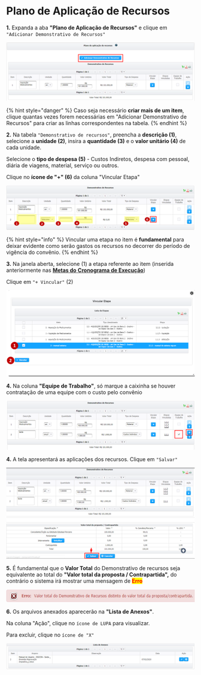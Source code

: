 # Plano de Aplicação de Recursos

**1.** Expanda a aba **"Plano de Aplicação de Recursos"** e clique em `"Adicionar Demonstrativo de Recursos"`

![](<../../../.gitbook/assets/image (142).png>)

{% hint style="danger" %}
Caso seja necessário **criar mais de um item**, clique quantas vezes forem necessárias em "Adicionar Demonstrativo de Recursos" para criar as linhas correspondentes na tabela.
{% endhint %}

**2.** Na tabela `"Demonstrativo de recursos"`, preencha a **descrição (1)**, selecione a **unidade (2)**, insira a **quantidade (3)** e o **valor unitário (4)** de cada unidade.

Selecione o **tipo de despesa (5)** - Custos Indiretos, despesa com pessoal, diária de viagens, material, serviço ou outros.

Clique no **ícone de "+" (6)** da coluna "Vincular Etapa"

![](<../../../.gitbook/assets/image (37).png>)

{% hint style="info" %}
Vincular uma etapa no item é **fundamental** para deixar evidente como serão gastos os recursos no decorrer do período de vigência do convênio.
{% endhint %}

**3.** Na janela aberta, selecione (1) a etapa referente ao item (inserida anteriormente nas [**Metas do** **Cronograma de Execução**](broken-reference))

Clique em `"+ Vincular"` (2)&#x20;

![](<../../../.gitbook/assets/image (112).png>)

**4.** Na coluna **"Equipe de Trabalho"**, só marque a caixinha se houver contratação de uma equipe com o custo pelo convênio

![](<../../../.gitbook/assets/image (44).png>)

**4.** A tela apresentará as aplicações dos recursos. Clique em `"Salvar"`

![](<../../../.gitbook/assets/image (350).png>)

**5.** É fundamental que o **Valor Total** do Demonstrativo de recursos seja equivalente ao total do **"Valor total da proposta / Contrapartida",** do contrário o sistema irá mostrar uma mensagem de <mark style="color:red;">**Erro**</mark>

![](<../../../.gitbook/assets/image (107).png>)

**6.** Os arquivos anexados aparecerão na **"Lista de Anexos"**.&#x20;

Na coluna "Ação", clique no `ícone de LUPA` para visualizar.&#x20;

Para excluir, clique no `ícone de "X"`

![](<../../../.gitbook/assets/image (127).png>)

